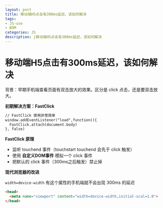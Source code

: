 ```yaml
---
layout: post
title: 移动端H5点击有300ms延迟，该如何解决
tags:
- JS-use
- BOM
categories: JS
description: j移动端H5点击有300ms延迟，该如何解决
---
```


# 移动端H5点击有300ms延迟，该如何解决

背景：早期手机端查看页面有双击放大的效果。区分是 click 点击，还是要双击放大。

**初期解决方案：FastClick**

```html
// FastClick 使用非常简单
window.addEventListener("load",function(){
  FastClick.attach(document.body)
}, false)
```
**FastClick 原理**

- 监听 touchend 事件（touchstart touchend 会先于 click 触发）  
- 使用 **自定义DOM事件** 模拟一个 click 事件  
- 把默认的 click 事件（300ms之后触发）禁止掉  

**现代浏览器的改进**

`width=device-width` 有这个属性的手机端就不会出现 300ms 的延迟

```html
<head>
  <meta name="viewport" content="width=device-width,initial-scal=1.0">
</head>
```